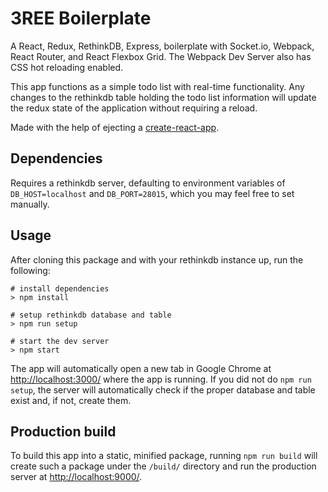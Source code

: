 # 3REE Boilerplate

A React, Redux, RethinkDB, Express, boilerplate with Socket.io, Webpack, React Router, and React Flexbox Grid. The Webpack Dev Server also has CSS hot reloading enabled.

This app functions as a simple todo list with real-time functionality. Any changes to the rethinkdb table holding the todo list information will update the redux state of the application without requiring a reload.

Made with the help of ejecting a [create-react-app](https://github.com/facebookincubator/create-react-app).

## Dependencies

Requires a rethinkdb server, defaulting to environment variables of `DB_HOST=localhost` and `DB_PORT=28015`, which you may feel free to set manually.

## Usage

After cloning this package and with your rethinkdb instance up, run the following:

```
# install dependencies
> npm install

# setup rethinkdb database and table
> npm run setup

# start the dev server
> npm start
```

The app will automatically open a new tab in Google Chrome at [http://localhost:3000/](http://localhost:3000/) where the app is running. If you did not do `npm run setup`, the server will automatically check if the proper database and table exist and, if not, create them.

## Production build

To build this app into a static, minified package, running `npm run build` will create such a package under the `/build/` directory and run the production server at [http://localhost:9000/](http://localhost:9000/).
